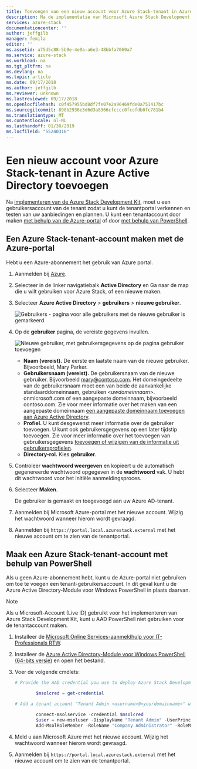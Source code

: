 ```yaml
---
title: Toevoegen van een nieuw account voor Azure Stack-tenant in Azure Active Directory | Microsoft Docs
description: Na de implementatie van Microsoft Azure Stack Development Kit, moet u ten minste één tenant-gebruikersaccount maken, zodat u de tenantportal kunt verkennen.
services: azure-stack
documentationcenter: ''
author: jeffgilb
manager: femila
editor: ''
ms.assetid: a75d5c88-5b9e-4e9a-a6e3-48bbfa7069a7
ms.service: azure-stack
ms.workload: na
ms.tgt_pltfrm: na
ms.devlang: na
ms.topic: article
ms.date: 09/17/2018
ms.author: jeffgilb
ms.reviewer: unknown
ms.lastreviewed: 09/17/2018
ms.openlocfilehash: c0f457955bd8df7fe07e2a96469fde0a751417bc
ms.sourcegitcommit: 898b2936e3d6d3a8366cfcccc0fccfdb0fc781b4
ms.translationtype: MT
ms.contentlocale: nl-NL
ms.lasthandoff: 01/30/2019
ms.locfileid: "55240316"
---
```

# <a name="add-a-new-azure-stack-tenant-account-in-azure-active-directory"></a>Een nieuw account voor Azure Stack-tenant in Azure Active Directory toevoegen

Na [implementeren van de Azure Stack Development Kit](azure-stack-run-powershell-script.md), moet u een gebruikersaccount van de tenant zodat u kunt de tenantportal verkennen en testen van uw aanbiedingen en plannen. U kunt een tenantaccount door maken [met behulp van de Azure-portal](#create-an-azure-stack-tenant-account-using-the-azure-portal) of door [met behulp van PowerShell](#create-an-azure-stack-tenant-account-using-powershell).

## <a name="create-an-azure-stack-tenant-account-using-the-azure-portal"></a>Een Azure Stack-tenant-account maken met de Azure-portal

Hebt u een Azure-abonnement het gebruik van Azure portal.

1. Aanmelden bij [Azure](https://portal.azure.com).
2. Selecteer in de linker navigatiebalk **Active Directory** en Ga naar de map die u wilt gebruiken voor Azure Stack, of een nieuwe maken.
3. Selecteer **Azure Active Directory** > **gebruikers** > **nieuwe gebruiker**.

    ![Gebruikers - pagina voor alle gebruikers met de nieuwe gebruiker is gemarkeerd](media/azure-stack-add-new-user-aad/new-user-all-users.png)

4. Op de **gebruiker** pagina, de vereiste gegevens invullen.

    ![Nieuwe gebruiker, met gebruikersgegevens op de pagina gebruiker toevoegen](media/azure-stack-add-new-user-aad/new-user-user.png)

    - **Naam (vereist).** De eerste en laatste naam van de nieuwe gebruiker. Bijvoorbeeld, Mary Parker.
    - **Gebruikersnaam (vereist).** De gebruikersnaam van de nieuwe gebruiker. Bijvoorbeeld mary@contoso.com.
        Het domeingedeelte van de gebruikersnaam moet een van beide de aanvankelijke standaarddomeinnaam, gebruiken <_uwdomeinnaam_>. onmicrosoft.com of een aangepaste domeinnaam, bijvoorbeeld contoso.com. Zie voor meer informatie over het maken van een aangepaste domeinnaam [een aangepaste domeinnaam toevoegen aan Azure Active Directory](../active-directory/fundamentals/add-custom-domain.md).
    - **Profiel.** U kunt desgewenst meer informatie over de gebruiker toevoegen. U kunt ook gebruikersgegevens op een later tijdstip toevoegen. Zie voor meer informatie over het toevoegen van gebruikersgegevens [toevoegen of wijzigen van de informatie uit gebruikersprofielen](../active-directory/fundamentals/active-directory-users-profile-azure-portal.md).
    - **Directory-rol.**  Kies **gebruiker**.

5. Controleer **wachtwoord weergeven** en kopieert u de automatisch gegenereerde wachtwoord opgegeven in de **wachtwoord** vak. U hebt dit wachtwoord voor het initiële aanmeldingsproces.

6. Selecteer **Maken**.

    De gebruiker is gemaakt en toegevoegd aan uw Azure AD-tenant.

7. Aanmelden bij Microsoft Azure-portal met het nieuwe account. Wijzig het wachtwoord wanneer hierom wordt gevraagd.
8. Aanmelden bij `https://portal.local.azurestack.external` met het nieuwe account om te zien van de tenantportal.

## <a name="create-an-azure-stack-tenant-account-using-powershell"></a>Maak een Azure Stack-tenant-account met behulp van PowerShell

Als u geen Azure-abonnement hebt, kunt u de Azure-portal niet gebruiken om toe te voegen een tenant-gebruikersaccount. In dit geval kunt u de Azure Active Directory-Module voor Windows PowerShell in plaats daarvan.

> [!NOTE]
> Als u Microsoft-Account (Live ID) gebruikt voor het implementeren van Azure Stack Development Kit, kunt u AAD PowerShell niet gebruiken voor de tenantaccount maken. 
> 
> 

1. Installeer de [Microsoft Online Services-aanmeldhulp voor IT-Professionals RTW](https://www.microsoft.com/en-us/download/details.aspx?id=41950).
2. Installeer de [Azure Active Directory-Module voor Windows PowerShell (64-bits versie)](https://go.microsoft.com/fwlink/p/?linkid=236297) en open het bestand.
3. Voer de volgende cmdlets:

    ```powershell
    # Provide the AAD credential you use to deploy Azure Stack Development Kit

            $msolcred = get-credential

    # Add a tenant account "Tenant Admin <username>@<yourdomainname>" with the initial password "<password>".

            connect-msolservice -credential $msolcred
            $user = new-msoluser -DisplayName "Tenant Admin" -UserPrincipalName <username>@<yourdomainname> -Password <password>
            Add-MsolRoleMember -RoleName "Company Administrator" -RoleMemberType User -RoleMemberObjectId $user.ObjectId

    ```

1. Meld u aan Microsoft Azure met het nieuwe account. Wijzig het wachtwoord wanneer hierom wordt gevraagd.
2. Aanmelden bij `https://portal.local.azurestack.external` met het nieuwe account om te zien van de tenantportal.

